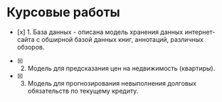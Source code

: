 # Курсовые работы 

- [х] 1. База данных - описана модель хранения данных интернет-сайта с обширной базой данных книг, аннотаций, различных обзоров.

- [x] 2. Модель для предсказания цен на недвижимость (квартиры).

- [x] 3. Модель для прогнозирования невыполнения долговых обязательств по текущему кредиту. 
